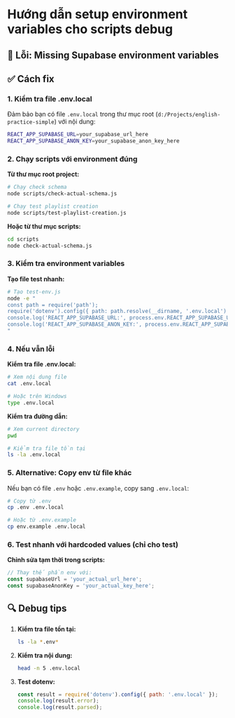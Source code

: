 # Hướng dẫn setup environment variables cho scripts debug

## 🚨 Lỗi: Missing Supabase environment variables

## ✅ Cách fix

### 1. Kiểm tra file .env.local
Đảm bảo bạn có file `.env.local` trong thư mục root (`d:/Projects/english-practice-simple`) với nội dung:

```bash
REACT_APP_SUPABASE_URL=your_supabase_url_here
REACT_APP_SUPABASE_ANON_KEY=your_supabase_anon_key_here
```

### 2. Chạy scripts với environment đúng

**Từ thư mục root project:**
```bash
# Chạy check schema
node scripts/check-actual-schema.js

# Chạy test playlist creation
node scripts/test-playlist-creation.js
```

**Hoặc từ thư mục scripts:**
```bash
cd scripts
node check-actual-schema.js
```

### 3. Kiểm tra environment variables

**Tạo file test nhanh:**
```bash
# Tạo test-env.js
node -e "
const path = require('path');
require('dotenv').config({ path: path.resolve(__dirname, '.env.local') });
console.log('REACT_APP_SUPABASE_URL:', process.env.REACT_APP_SUPABASE_URL ? '✅ Found' : '❌ Missing');
console.log('REACT_APP_SUPABASE_ANON_KEY:', process.env.REACT_APP_SUPABASE_ANON_KEY ? '✅ Found' : '❌ Missing');
"
```

### 4. Nếu vẫn lỗi

**Kiểm tra file .env.local:**
```bash
# Xem nội dung file
cat .env.local

# Hoặc trên Windows
type .env.local
```

**Kiểm tra đường dẫn:**
```bash
# Xem current directory
pwd

# Kiểm tra file tồn tại
ls -la .env.local
```

### 5. Alternative: Copy env từ file khác

Nếu bạn có file `.env` hoặc `.env.example`, copy sang `.env.local`:

```bash
# Copy từ .env
cp .env .env.local

# Hoặc từ .env.example
cp env.example .env.local
```

### 6. Test nhanh với hardcoded values (chỉ cho test)

**Chỉnh sửa tạm thời trong scripts:**
```javascript
// Thay thế phần env với:
const supabaseUrl = 'your_actual_url_here';
const supabaseAnonKey = 'your_actual_key_here';
```

## 🔍 Debug tips

1. **Kiểm tra file tồn tại:**
   ```bash
   ls -la *.env*
   ```

2. **Kiểm tra nội dung:**
   ```bash
   head -n 5 .env.local
   ```

3. **Test dotenv:**
   ```javascript
   const result = require('dotenv').config({ path: '.env.local' });
   console.log(result.error);
   console.log(result.parsed);